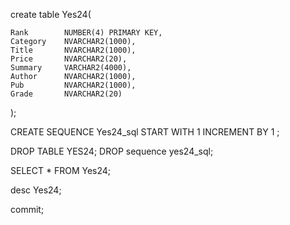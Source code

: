 create table Yes24(

    Rank        NUMBER(4) PRIMARY KEY,
    Category    NVARCHAR2(1000),
    Title       NVARCHAR2(1000),
    Price       NVARCHAR2(20), 
    Summary     VARCHAR2(4000), 
    Author      NVARCHAR2(1000),  
    Pub         NVARCHAR2(1000),    
    Grade       NVARCHAR2(20)
);

CREATE SEQUENCE Yes24_sql START WITH 1 INCREMENT BY 1 ;  

DROP TABLE YES24;
DROP sequence yes24_sql;

SELECT * FROM Yes24;

desc Yes24;

commit;
